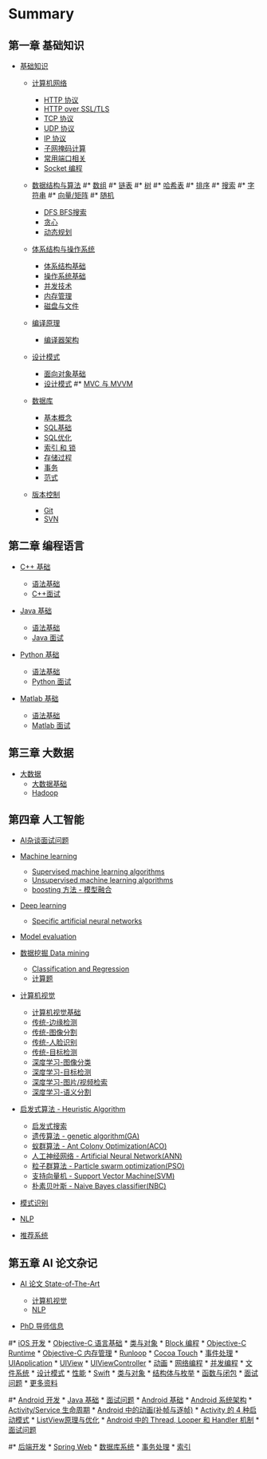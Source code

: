 # Summary

## 第一章 基础知识
* [基础知识](basic/README.md)
    * [计算机网络](basic/network/README.md)
        * [HTTP 协议](basic/network/HTTP.md)
        * [HTTP over SSL/TLS](basic/network/HTTPS.md)
        * [TCP 协议](basic/network/TCP.md)
        * [UDP 协议](basic/network/UDP.md)
        * [IP 协议](basic/network/IP.md)
        * [子网掩码计算](basic/network/sub_net_computing.md)
        * [常用端口相关](basic/network/common_port.md)
        * [Socket 编程](basic/network/Socket-Programming-Basic.md)
    * [数据结构与算法](basic/algo/README.md)
        #* [数组](basic/algo/Array.md)
        #* [链表](basic/algo/Linked-List.md)
        #* [树](basic/algo/Tree.md)
        #* [哈希表](basic/algo/Hash-Table.md)
        #* [排序](basic/algo/Sorting.md)
        #* [搜索]()
        #* [字符串]()
        #* [向量/矩阵]()
        #* [随机](basic/algo/Random.md)
        * [DFS BFS搜索](basic/algo/search.md)
        * [贪心](basic/algo/Greedy.md)
        * [动态规划](basic/algo/DP.md)
    * [体系结构与操作系统](basic/arch/README.md)
        * [体系结构基础](basic/arch/Arch.md)
        * [操作系统基础](basic/arch/OS.md)
        * [并发技术](basic/arch/Concurrency.md)
        * [内存管理](basic/arch/Memory-Management.md)
        * [磁盘与文件](basic/arch/Disk-And-File.md)
    * [编译原理](basic/compiler/README.md)
        * [编译器架构](basic/compiler/Compiler-Arch.md)
    * [设计模式](basic/design_pattern/README.md)
        * [面向对象基础](basic/design_pattern/OO-Basic.md)
        * [设计模式](basic/design_pattern/GOP.md)
        #* [MVC 与 MVVM](basic/design_pattern/MVC.md)

    * [数据库](basic/database/README.md)
        * [基本概念](basic/database/Definition.md)
        * [SQL基础](basic/database/SQL_basic.md)
        * [SQL优化](basic/database/SQL_adv.md)
        * [索引 和 锁](basic/database/Index.md)
        * [存储过程](basic/database/Procedure.md)
        * [事务](basic/database/Transaction.md)
        * [范式](basic/database/Formula.md)

    * [版本控制](basic/scm/README.md)
    	* [Git](basic/scm/Git.md)
    	* [SVN](basic/scm/SVN.md)

## 第二章 编程语言
* [C++ 基础](Programming_language/C++/README.md)
    * [语法基础](Programming_language/C++/basic_C++.md)
    * [C++面试](Programming_language/++/interview_C++.md)

* [Java 基础](Programming_language/Java/README.md)
    * [语法基础](Programming_language/Java/Java_basic.md)
    * [Java 面试](Programming_language/Java/Java_interview.md)

* [Python 基础](Programming_language/Python/README.md)
    * [语法基础](Programming_language/Python/Python_basic.md)
    * [Python 面试](Programming_language/Python/Python_interview.md)
* [Matlab 基础](Programming_language/Matlab/README.md)
    * [语法基础](Programming_language/Matlab/Matlab_basic.md)
    * [Matlab 面试](Programming_language/Matlab/Matlab_interview.md)

## 第三章 大数据
* [大数据](Big_data/README.md)
    * [大数据基础]()
    * [Hadoop]()

## 第四章 人工智能
* [AI杂谈面试问题](Artificial_Intelligence/AI_intro.md)
* [Machine learning](Artificial_Intelligence/Machine_Learning/ML_intro.md)
    * [Supervised machine learning algorithms](Artificial_Intelligence/Machine_Learning/Supervised.md) 
    * [Unsupervised machine learning algorithms](Artificial_Intelligence/Machine_Learning/Unsupervised.md)
    * [boosting 方法 - 模型融合](Artificial_Intelligence/Machine_Learning/Boosting.md)

* [Deep learning](Artificial_Intelligence/Deep_Learning/Deep_learning.md)
    * [Specific artificial neural networks](Artificial_Intelligence/Deep_Learning/Specific.md)

* [Model evaluation](Artificial_Intelligence/Model_evaluation/Evaluation.md)

* [数据挖掘 Data mining](Artificial_Intelligence/data_mining/README.md)
    * [Classification and Regression](Artificial_Intelligence/data_mining/Classification.md)
    * [计算题](Artificial_Intelligence/data_mining/Calculate.md)
    
* [计算机视觉](Artificial_Intelligence/computer_vision/README.md)
    * [计算机视觉基础]()
    * [传统-边缘检测]()
    * [传统-图像分割]()
    * [传统-人脸识别]()
    * [传统-目标检测]()
    * [深度学习-图像分类]()
    * [深度学习-目标检测]()
    * [深度学习-图片/视频检索]()
    * [深度学习-语义分割]()
* [启发式算法 - Heuristic Algorithm](Artificial_Intelligence/Nature_Inspired_Algorithms/README.md)
    * [启发式搜索]()
    * [遗传算法 - genetic algorithm(GA)](Artificial_Intelligence/Nature_Inspired_Algorithms/GA.md)
    * [蚁群算法 - Ant Colony Optimization(ACO)]()
    * [人工神经网络 - Artificial Neural Network(ANN)]()
    * [粒子群算法 - Particle swarm optimization(PSO)]()
    * [支持向量机 - Support Vector Machine(SVM)]()
    * [朴素贝叶斯 - Naive Bayes classifier(NBC)]()

* [模式识别](Artificial_Intelligence/pattern_recongition/README.md)
* [NLP](Artificial_Intelligence/NLP/README.md)
* [推荐系统](Artificial_Intelligence/Recommend_System/README.md)

## 第五章 AI 论文杂记
* [AI 论文 State-of-The-Art](Paper_with_code/README.md)
    * [计算机视觉](Paper_with_code/computer_vision/README.md)
    * [NLP](Paper_with_code/NLP/README.md)

* [PhD 导师信息](Phd/README.md)












#* [iOS 开发](iOS/README.md)
    * [Objective-C 语言基础](iOS/ObjC-Basic/README.md)
        * [类与对象](iOS/ObjC-Basic/Class.md)
        * [Block 编程](iOS/ObjC-Basic/Block.md)
        * [Objective-C Runtime](iOS/ObjC-Basic/Runtime.md)
        * [Objective-C 内存管理](iOS/ObjC-Basic/MM.md)
        * [Runloop](iOS/ObjC-Basic/Runloop.md)
    * [Cocoa Touch](iOS/Cocoa-Touch/README.md)
        * [事件处理](iOS/Cocoa-Touch/Event-Handling.md)
        * [UIApplication](iOS/Cocoa-Touch/UIApplication.md)
        * [UIView](iOS/Cocoa-Touch/UIView-Basic.md)
        * [UIViewController](iOS/Cocoa-Touch/UIViewController.md)
        * [动画](iOS/Cocoa-Touch/Animation.md)
        * [网络编程](iOS/Cocoa-Touch/Network.md)
        * [并发编程](iOS/Cocoa-Touch/Multithreading.md)
        * [文件系统](iOS/Cocoa-Touch/File-System.md)
        * [设计模式](iOS/Cocoa-Touch/Design.md)
        * [性能](iOS/Cocoa-Touch/Performance.md)
    * [Swift](iOS/Swift/README.md)
        * [类与对象](iOS/Swift/Class.md)
        * [结构体与枚举](iOS/Swift/Struct-And-Enum.md)
        * [函数与闭包](iOS/Swift/Function-And-Closure.md)
    * [面试问题](iOS/Questions.md)
    * [更多资料](iOS/More.md)

#* [Android 开发](Android/README.md)
    * [Java 基础](Android/Java/README.md)
        * [面试问题](Android/Java/Questions.md)
    * [Android 基础](Android/basic/README.md)
        * [Android 系统架构](Android/basic/Android-Arch.md)
        * [Activity/Service 生命周期](Android/basic/Activity-Service-Lifecircle.md)
        * [Android 中的动画(补帧与逐帧)](Android/basic/Android-Animation.md)
        * [Activity 的 4 种启动模式](Android/basic/Android-LaunchMode.md)
        * [ListView原理与优化](Android/basic/ListView-Optimize.md)
        * [Android 中的 Thread, Looper 和 Handler 机制](Android/basic/Android-handler-thread-looper.md)
    * [面试问题](Android/Questions.md)

#* [后端开发](Server/README.md)
    * [Spring Web](Server/Web/Spring.md)
    * [数据库系统](Server/db/README.md)
        * [事务处理](Server/db/Transaction.md)
        * [索引](Server/db/DB-Index.md)
